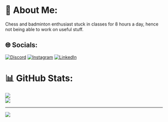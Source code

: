 # 💫 About Me:
Chess and badminton enthusiast stuck in classes for 8 hours a day, hence not being able to work on useful stuff.


## 🌐 Socials:
[![Discord](https://img.shields.io/badge/Discord-%237289DA.svg?logo=discord&logoColor=white)](https://discord.gg/satvshr#1385) [![Instagram](https://img.shields.io/badge/Instagram-%23E4405F.svg?logo=Instagram&logoColor=white)](https://instagram.com/satvshr1) [![LinkedIn](https://img.shields.io/badge/LinkedIn-%230077B5.svg?logo=linkedin&logoColor=white)](https://linkedin.com/in/satvik-mishra-318194275)

# 📊 GitHub Stats:
![](https://github-readme-streak-stats.herokuapp.com/?user=satvshr&theme=dark&hide_border=false)<br/>
![](https://github-readme-stats.vercel.app/api/top-langs/?username=satvshr&theme=dark&hide_border=false&include_all_commits=false&count_private=false&layout=compact)

---
[![](https://visitcount.itsvg.in/api?id=satvshr&icon=0&color=0)](https://visitcount.itsvg.in)

<!-- Proudly created with GPRM ( https://gprm.itsvg.in ) -->
